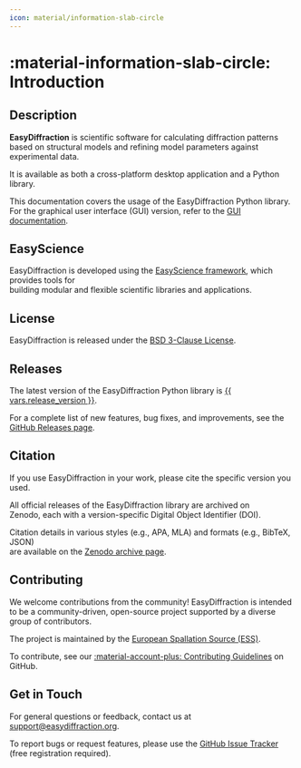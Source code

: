 ```yaml
---
icon: material/information-slab-circle
---
```


# :material-information-slab-circle: Introduction

## Description

**EasyDiffraction** is scientific software for calculating diffraction
patterns  
based on structural models and refining model parameters against experimental
data.

It is available as both a cross-platform desktop application and a Python
library.

This documentation covers the usage of the EasyDiffraction Python library.  
For the graphical user interface (GUI) version, refer to the
[GUI documentation](https://docs.easydiffraction.org/app).

## EasyScience

EasyDiffraction is developed using the
[EasyScience framework](https://easyscience.software), which provides tools
for  
building modular and flexible scientific libraries and applications.

## License

EasyDiffraction is released under the
[BSD 3-Clause License](https://raw.githubusercontent.com/easyscience/diffraction-lib/master/LICENSE).

## Releases

The latest version of the EasyDiffraction Python library is
[{{ vars.release_version }}](https://github.com/easyscience/diffraction-lib/releases/latest).

For a complete list of new features, bug fixes, and improvements, see the
[GitHub Releases page](https://github.com/easyscience/diffraction-lib/releases).

## Citation

If you use EasyDiffraction in your work, please cite the specific version you
used.

All official releases of the EasyDiffraction library are archived on  
Zenodo, each with a version-specific Digital Object Identifier (DOI).

Citation details in various styles (e.g., APA, MLA) and formats (e.g., BibTeX,
JSON)  
are available on the
[Zenodo archive page](https://doi.org/10.5281/zenodo.5552306).

## Contributing

We welcome contributions from the community! EasyDiffraction is intended to be a
community-driven, open-source project supported by a diverse group of
contributors.

The project is maintained by the
[European Spallation Source (ESS)](https://ess.eu).

To contribute, see our
[:material-account-plus: Contributing Guidelines](https://github.com/easyscience/diffraction-lib/blob/master/CONTRIBUTING.md)
on GitHub.

## Get in Touch

For general questions or feedback, contact us at
[support@easydiffraction.org](mailto:support@easydiffraction.org).

To report bugs or request features, please use the
[GitHub Issue Tracker](https://github.com/easyscience/diffraction-lib/issues)
(free registration required).
